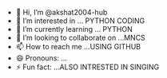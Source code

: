 - 👋 Hi, I’m @akshat2004-hub
- 👀 I’m interested in ... PYTHON CODING
- 🌱 I’m currently learning ... PYTHON 
- 💞️ I’m looking to collaborate on ...MNCS
- 📫 How to reach me ...USING GITHUB
- 😄 Pronouns: ...
- ⚡ Fun fact: ...ALSO INTRESTED IN SINGING

<!---
akshat2004-hub/akshat2004-hub is a ✨ special ✨ repository because its `README.md` (this file) appears on your GitHub profile.
You can click the Preview link to take a look at your changes.
--->
